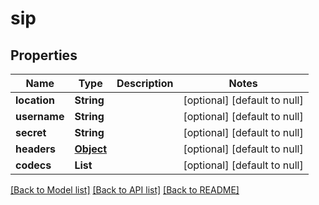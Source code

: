 # sip
## Properties

Name | Type | Description | Notes
------------ | ------------- | ------------- | -------------
**location** | **String** |  | [optional] [default to null]
**username** | **String** |  | [optional] [default to null]
**secret** | **String** |  | [optional] [default to null]
**headers** | [**Object**](.md) |  | [optional] [default to null]
**codecs** | **List** |  | [optional] [default to null]

[[Back to Model list]](../README.md#documentation-for-models) [[Back to API list]](../README.md#documentation-for-api-endpoints) [[Back to README]](../README.md)

